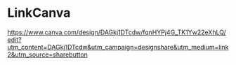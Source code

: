 # LinkCanva


https://www.canva.com/design/DAGkj1DTcdw/fqnHYPj4G_TK1Yw22eXhLQ/edit?utm_content=DAGkj1DTcdw&utm_campaign=designshare&utm_medium=link2&utm_source=sharebutton
